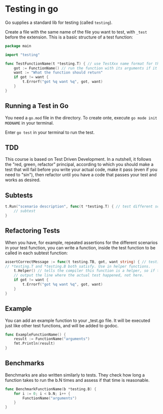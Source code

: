 # Testing in go

Go supplies a standard lib for testing (called `testing`).

Create a file with the same name of the file you want to test, with `_test` before the extension. This is a basic structure of a test function:

```go
package main

import "testing"

func TestFunctionName(t *testing.T) { // use TestXxx name format for this function 
    got := FunctionName() // run the function with its arguments if it takes any
    want := "What the function should return"
    if got != want {
        t.Errorf("got %q want %q", got, want)
    }
}
```

## Running a Test in Go

You need a `go.mod` file in the directory. To create onte, execute `go mode init MODNAME` in your terminal. 

Enter `go test` in your terminal to run the test. 

## TDD

This course is based on Test Driven Development. In a nutshell, it follows the "red, green, refactor" principal, according to which you should make a test that will fail before you write your actual code, make it pass (even if you need to "sin"), then refactor until you have a code that passes your test and works as desired.

## Subtests

```go
t.Run("scenario description", func(t *testing.T) { // test different scenarios in the same function
    // subtest
}
```

## Refactoring Tests

When you have, for example, repeated assertions for the different scenarios in your test function, you can write a function, inside the test function to be called in each subtest function:

```go
assertCorrectMessage := func(t testing.TB, got, want string) { // testing.TB is an interface that
// *testing.T and *testing.B both satisfy. Use in helper functions. 
    t.Helper() // tells the compiler this function is a helper, so if the test fails it will 
    // output the line where the actual test happened, not here.
    if got != want {
        t.Errorf("got %q want %q", got, want)
    }
}
```

## Example

You can add an example function to your _test.go file. It will be executed just like other test functions, and will be added to godoc.

```go
func ExampleFunctionName() {
    result := FunctionName("arguments")
    fmt.Println(result)
}
```

## Benchmarks

Benchmarks are also written similarly to tests. They check how long a function takes to run the b.N times and assess if that time is reasonable.

```go
func BenchmarkFunctionName(b *testing.B) {
    for i := 0; i < b.N; i++ {
        FunctionName("arguments")
    }
}
```